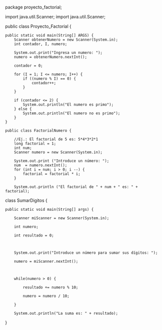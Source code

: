 package proyecto_factorial;

import java.util.Scanner;
import java.util.Scanner;

public class Proyecto_Factorial {

    public static void main(String[] ARGS) {
        Scanner obtenerNumero = new Scanner(System.in);
        int contador, I, numero;

        System.out.print("Ingresa un numero: ");
        numero = obtenerNumero.nextInt();

        contador = 0;

        for (I = 1; I <= numero; I++) {
            if ((numero % I) == 0) {
                contador++;
            }
        }

        if (contador <= 2) {
            System.out.println("El numero es primo");
        } else {
            System.out.println("El numero no es primo");
        }
    }

    public class FactorialNumero {

        //Ej.: El factorial de 5 es: 5*4*3*2*1
        long factorial = 1;
        int num;
        Scanner numero = new Scanner(System.in);

        System.out.print ("Introduce un número: ");
        num  = numero.nextInt();
        for (int i = num; i > 0; i --) {
            factorial = factorial * i;
        }

        System.out.println ("El factorial de " + num + " es: " + factorial);
        
        
       

class SumarDigitos {

    public static void main(String[] args) {

        Scanner miScanner = new Scanner(System.in);

        int numero;

        int resultado = 0;

       

        System.out.print("Introduce un número para sumar sus dígitos: ");

        numero = miScanner.nextInt();

       

        while(numero > 0) {

            resultado += numero % 10;

            numero = numero / 10;

        }

        System.out.println("La suma es: " + resultado);

}
